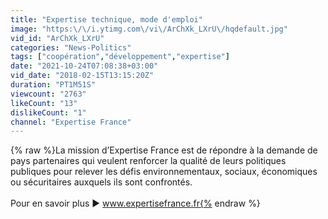 ```yaml
---
title: "Expertise technique, mode d'emploi"
image: "https:\/\/i.ytimg.com\/vi\/ArChXk_LXrU\/hqdefault.jpg"
vid_id: "ArChXk_LXrU"
categories: "News-Politics"
tags: ["coopération","développement","expertise"]
date: "2021-10-24T07:08:38+03:00"
vid_date: "2018-02-15T13:15:20Z"
duration: "PT1M51S"
viewcount: "2763"
likeCount: "13"
dislikeCount: "1"
channel: "Expertise France"
---
```

{% raw %}La mission d’Expertise France est de répondre à la demande de pays partenaires qui veulent renforcer la qualité de leurs politiques publiques pour relever les défis environnementaux, sociaux, économiques ou sécuritaires auxquels ils sont confrontés. <br /><br />Pour en savoir plus ► www.expertisefrance.fr{% endraw %}
